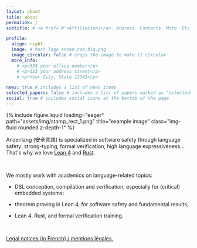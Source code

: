 ```yaml
---
layout: about
title: about
permalink: /
subtitle: # <a href='#'>Affiliations</a>. Address. Contacts. Moto. Etc.

profile:
  align: right
  image: # hori_logo_anzen_cob_big.png
  image_circular: false # crops the image to make it circular
  more_info:
    # <p>555 your office number</p>
    # <p>123 your address street</p>
    # <p>Your City, State 12345</p>

news: true # includes a list of news items
selected_papers: false # includes a list of papers marked as "selected={true}"
social: true # includes social icons at the bottom of the page
---
```


<div class="row">
    <div class="col-sm-3 mt-0 mt-md-0"></div>
    <div class="col-sm-5 mt-0 mt-md-0">
        {% include figure.liquid loading="eager" path="assets/img/stamp_rect_1.png" title="example image" class="img-fluid rounded z-depth-1" %}
    </div>
    <div class="col-sm-4 mt-0 mt-md-0"></div>
</div>

Anzenlang (安全言語) is specialized in software safety through language safety: strong-typing,
formal verification, high language expressiveness... That's why we love [Lean 4][lean] and
[Rust][rust].

<br>

We mostly work with academics on language-related topics:

- DSL conception, compilation and verification, especially for (critical) embedded systems;

- theorem proving in Lean 4, for software safety and fundamental results;

- Lean 4, ~~Rust~~, and formal verification training.

<br>

[Legal notices (in French) / mentions légales.][legal]

[lean]: https://lean-lang.org
[rust]: https://www.rust-lang.org
[legal]: /mentions
